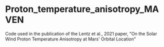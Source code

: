 # Proton_temperature_anisotropy_MAVEN
Code used in the publication of the Lentz et al., 2021 paper, "On the Solar Wind Proton Temperature Anisotropy at Mars' Orbital Location" 
